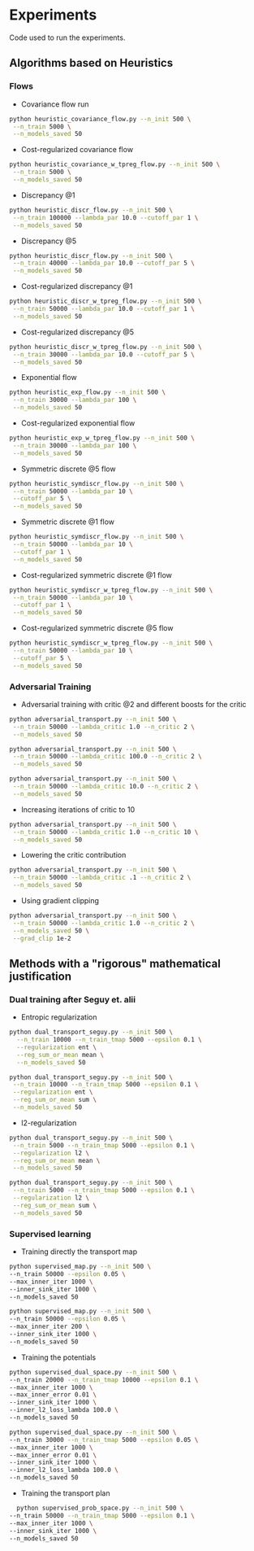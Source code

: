 # Experiments

Code used to run the experiments.

## Algorithms based on Heuristics

### Flows
* Covariance flow run
```bash
python heuristic_covariance_flow.py --n_init 500 \
 --n_train 5000 \
 --n_models_saved 50
```

* Cost-regularized covariance flow
```bash
python heuristic_covariance_w_tpreg_flow.py --n_init 500 \
 --n_train 5000 \
 --n_models_saved 50
```

* Discrepancy @1
```bash
python heuristic_discr_flow.py --n_init 500 \
 --n_train 100000 --lambda_par 10.0 --cutoff_par 1 \
 --n_models_saved 50
```

* Discrepancy @5
```bash
python heuristic_discr_flow.py --n_init 500 \
 --n_train 40000 --lambda_par 10.0 --cutoff_par 5 \
 --n_models_saved 50
```

* Cost-regularized discrepancy @1
```bash
python heuristic_discr_w_tpreg_flow.py --n_init 500 \
 --n_train 50000 --lambda_par 10.0 --cutoff_par 1 \
 --n_models_saved 50
```

* Cost-regularized discrepancy @5 
```bash
python heuristic_discr_w_tpreg_flow.py --n_init 500 \
 --n_train 30000 --lambda_par 10.0 --cutoff_par 5 \
 --n_models_saved 50
```

* Exponential flow
```bash
python heuristic_exp_flow.py --n_init 500 \
 --n_train 30000 --lambda_par 100 \
 --n_models_saved 50
```

* Cost-regularized exponential flow
```bash
python heuristic_exp_w_tpreg_flow.py --n_init 500 \
 --n_train 30000 --lambda_par 100 \
 --n_models_saved 50
```

* Symmetric discrete @5 flow
```bash
python heuristic_symdiscr_flow.py --n_init 500 \
 --n_train 50000 --lambda_par 10 \
 --cutoff_par 5 \
 --n_models_saved 50
```

* Symmetric discrete @1 flow
```bash
python heuristic_symdiscr_flow.py --n_init 500 \
 --n_train 50000 --lambda_par 10 \
 --cutoff_par 1 \
 --n_models_saved 50
```

* Cost-regularized symmetric discrete @1 flow 
```bash
python heuristic_symdiscr_w_tpreg_flow.py --n_init 500 \
 --n_train 50000 --lambda_par 10 \
 --cutoff_par 1 \
 --n_models_saved 50
```

* Cost-regularized symmetric discrete @5 flow
```bash
python heuristic_symdiscr_w_tpreg_flow.py --n_init 500 \
 --n_train 50000 --lambda_par 10 \
 --cutoff_par 5 \
 --n_models_saved 50
```

### Adversarial Training

* Adversarial training with critic @2 and different boosts for the critic
```bash
python adversarial_transport.py --n_init 500 \
 --n_train 50000 --lambda_critic 1.0 --n_critic 2 \
 --n_models_saved 50
```

```bash
python adversarial_transport.py --n_init 500 \
 --n_train 50000 --lambda_critic 100.0 --n_critic 2 \
 --n_models_saved 50
```

```bash
python adversarial_transport.py --n_init 500 \
 --n_train 50000 --lambda_critic 10.0 --n_critic 2 \
 --n_models_saved 50
```

* Increasing iterations of critic to 10
```bash
python adversarial_transport.py --n_init 500 \
 --n_train 50000 --lambda_critic 1.0 --n_critic 10 \
 --n_models_saved 50
```

* Lowering the critic contribution
```bash
python adversarial_transport.py --n_init 500 \
 --n_train 50000 --lambda_critic .1 --n_critic 2 \
 --n_models_saved 50
```

* Using gradient clipping
```bash
python adversarial_transport.py --n_init 500 \
 --n_train 50000 --lambda_critic 1.0 --n_critic 2 \
 --n_models_saved 50 \
 --grad_clip 1e-2
```

## Methods with a "rigorous" mathematical justification

### Dual training after Seguy et. alii

* Entropic regularization
```bash
python dual_transport_seguy.py --n_init 500 \
  --n_train 10000 --n_train_tmap 5000 --epsilon 0.1 \
  --regularization ent \
  --reg_sum_or_mean mean \
  --n_models_saved 50
```

```bash
python dual_transport_seguy.py --n_init 500 \
 --n_train 10000 --n_train_tmap 5000 --epsilon 0.1 \
 --regularization ent \
 --reg_sum_or_mean sum \
 --n_models_saved 50
```

* l2-regularization

```bash
python dual_transport_seguy.py --n_init 500 \
 --n_train 5000 --n_train_tmap 5000 --epsilon 0.1 \
 --regularization l2 \
 --reg_sum_or_mean mean \
 --n_models_saved 50
```

```bash
python dual_transport_seguy.py --n_init 500 \
 --n_train 5000 --n_train_tmap 5000 --epsilon 0.1 \
 --regularization l2 \
 --reg_sum_or_mean sum \
 --n_models_saved 50
```

### Supervised learning

* Training directly the transport map
```bash
python supervised_map.py --n_init 500 \
--n_train 50000 --epsilon 0.05 \
--max_inner_iter 1000 \
--inner_sink_iter 1000 \
--n_models_saved 50  
```

```bash
python supervised_map.py --n_init 500 \
--n_train 50000 --epsilon 0.05 \
--max_inner_iter 200 \
--inner_sink_iter 1000 \
--n_models_saved 50  
```

* Training the potentials
```bash
python supervised_dual_space.py --n_init 500 \
--n_train 20000 --n_train_tmap 10000 --epsilon 0.1 \
--max_inner_iter 1000 \
--max_inner_error 0.01 \
--inner_sink_iter 1000 \
--inner_l2_loss_lambda 100.0 \
--n_models_saved 50
```

```bash
python supervised_dual_space.py --n_init 500 \
--n_train 30000 --n_train_tmap 5000 --epsilon 0.05 \
--max_inner_iter 1000 \
--max_inner_error 0.01 \
--inner_sink_iter 1000 \
--inner_l2_loss_lambda 100.0 \
--n_models_saved 50
```

* Training the transport plan

```bash
  python supervised_prob_space.py --n_init 500 \
--n_train 50000 --n_train_tmap 5000 --epsilon 0.1 \
--max_inner_iter 1000 \
--inner_sink_iter 1000 \
--n_models_saved 50 
```
